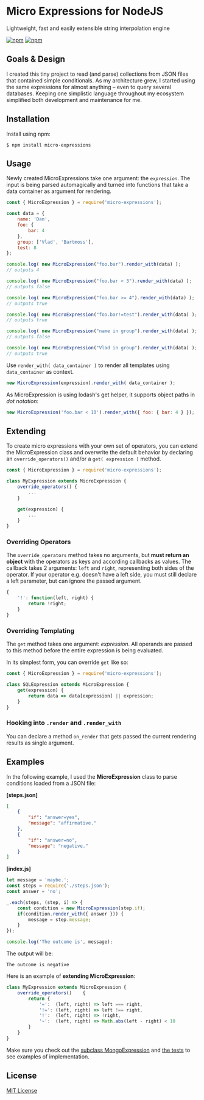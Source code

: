 Micro Expressions for NodeJS
============================

Lightweight, fast and easily extensible string interpolation engine

[![npm][npm-badge]][npm] [![npm][travis-badge]][npm]


[npm]: https://www.npmjs.org/package/micro-expressions
[npm-badge]: https://img.shields.io/npm/v/micro-expressions.svg?style=flat-square
[travis-badge]: https://api.travis-ci.com/polygoat/micro-expressions.svg?branch=main&status=passed

## Goals & Design

I created this tiny project to read (and parse) collections from JSON files that contained simple conditionals. As my architecture grew, I started using the same expressions for almost anything – even to query several databases. Keeping one simplistic language throughout my ecosystem simplified both development and maintenance for me.

## Installation

Install using npm:

```shell
$ npm install micro-expressions
```

## Usage
Newly created MicroExpressions take one argument: the _`expression`_.
The input is being parsed automagically and turned into functions that take a data container as argument for rendering.
```javascript
const { MicroExpression } = require('micro-expressions');

const data = {
	name: 'Dan',
	foo: { 
		bar: 4 
	},
	group: ['Vlad', 'Bartmoss'],
	test: 8
};

console.log( new MicroExpression("foo.bar").render_with(data) );
// outputs 4

console.log( new MicroExpression("foo.bar < 3").render_with(data) );
// outputs false

console.log( new MicroExpression("foo.bar >= 4").render_with(data) );
// outputs true

console.log( new MicroExpression("foo.bar!=test").render_with(data) );
// outputs true

console.log( new MicroExpression("name in group").render_with(data) );
// outputs false

console.log( new MicroExpression("Vlad in group").render_with(data) );
// outputs true


```
Use `render_with( data_container )` to render all templates using `data_container` as context.

```javascript
new MicroExpression(expression).render_with( data_container );
```

As MicroExpression is using lodash's get helper, it supports object paths in _dot notation_:

```javascript
new MicroExpression('foo.bar < 10').render_with({ foo: { bar: 4 } });
```

## Extending

To create micro expressions with your own set of operators, you can extend the MicroExpression class and overwrite the default behavior by declaring an `override_operators()` and/or a `get( expression )` method.

```javascript
const { MicroExpression } = require('micro-expressions');

class MyExpression extends MicroExpression {
	override_operators() { 
		... 
	}

	get(expression) { 
		... 
	}
}
```
### Overriding Operators

The `override_operators` method takes no arguments, but **must return an object** with the operators as keys and according callbacks as values. The callback takes 2 arguments: `left` and `right`, representing both sides of the operator. If your operator e.g. doesn't have a left side, you must still declare a left parameter, but can ignore the passed argument.

```javascript
{
	'!': function(left, right) {
		return !right;
	}
}
```

### Overriding Templating

The `get` method takes one argument: _expression_. All operands are passed to this method before the entire expression is being evaluated.

In its simplest form, you can override `get` like so:

```javascript
const { MicroExpression } = require('micro-expressions');

class SQLExpression extends MicroExpression {
	get(expression) {
		return data => data[expression] || expression;
	}
}
````

### Hooking into `.render` and `.render_with`

You can declare a method `on_render` that gets passed the current rendering results as single argument.

## Examples

In the following example, I used the **MicroExpression** class to parse conditions loaded from a JSON file:

**[steps.json]**
```json
[
	{
		"if": "answer=yes",
		"message": "affirmative."
	}, 
	{
		"if": "answer=no",
		"message": "negative."
	}
]
```

**[index.js]**
```javascript
let message = 'maybe.';
const steps = require('./steps.json');
const answer = 'no';

_.each(steps, (step, i) => {
	const condition = new MicroExpression(step.if);
	if(condition.render_with({ answer })) {
		message = step.message;
	}
});

console.log('The outcome is', message);
```

The output will be:
```shell
The outcome is negative
```

Here is an example of **extending MicroExpression**:

```javascript
class MyExpression extends MicroExpression {
	override_operators() 	{  
		return {
			'=':  (left, right) => left === right,
			'!=': (left, right) => left !== right,
			'!':  (left, right) => !right,
			'~':  (left, right) => Math.abs(left - right) < 10
		}
	}
}
```

Make sure you check out the [subclass MongoExpression][] and [the tests][] to see examples of implementation.

[subclass MongoExpression]: https://github.com/polygoat/micro-expression/blob/main/examples/mongo-expression.js
[the tests]: https://github.com/polygoat/micro-expression/blob/main/tests/all.test.js

License
-------
[MIT License][]

[MIT License]: https://github.com/polygoat/micro-expression/blob/main/LICENSE